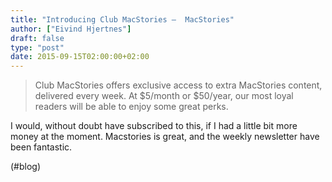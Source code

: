 ```yaml
---
title: "Introducing Club MacStories –  MacStories"
author: ["Eivind Hjertnes"]
draft: false
type: "post"
date: 2015-09-15T02:00:00+02:00
---
```


> Club MacStories offers exclusive access to extra MacStories content,
> delivered every week. At $5/month or $50/year, our most loyal readers
> will be able to enjoy some great perks.

I would, without doubt have subscribed to this, if I had a little bit
more money at the moment. Macstories is great, and the weekly newsletter
have been fantastic.

(#blog)
